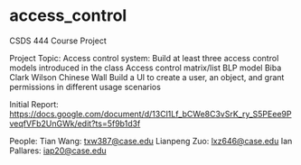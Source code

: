 # access_control
CSDS 444 Course Project

Project Topic: Access control system:
  Build at least three access control models introduced in the class
    Access control matrix/list
    BLP model
    Biba
    Clark Wilson
    Chinese Wall
  Build a UI to create a user, an object, and grant permissions in different usage scenarios
  
  Initial Report: https://docs.google.com/document/d/13Cl1Lf_bCWe8C3vSrK_ry_S5PEee9PveqfVFb2UnGWk/edit?ts=5f9b1d3f
  
  People:
  Tian Wang: txw387@case.edu
  Lianpeng Zuo: lxz646@case.edu
  Ian Pallares: iap20@case.edu
  
